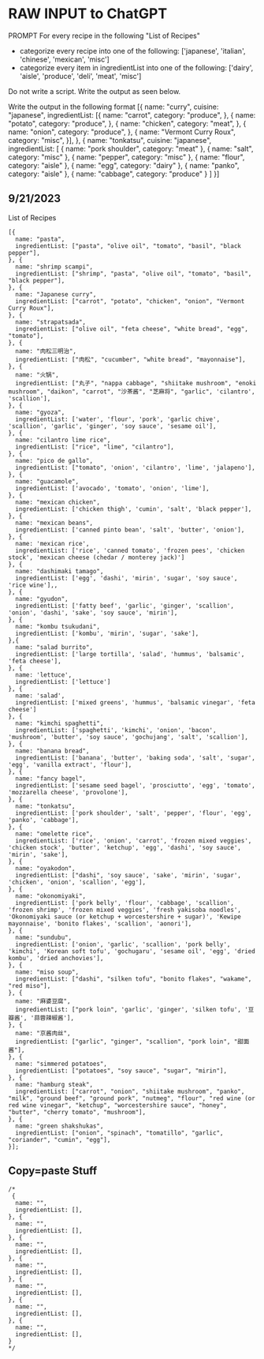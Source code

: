 # RAW INPUT to ChatGPT
PROMPT
For every recipe in the following "List of Recipes"
- categorize every recipe into one of the following: ['japanese', 'italian', 'chinese', 'mexican', 'misc']
- categorize every item in ingredientList into one of the following: ['dairy', 'aisle', 'produce', 'deli', 'meat', 'misc']

Do not write a script. Write the output as seen below.

Write the output in the following format
[{
  name: "curry",
  cuisine: "japanese",
  ingredientList: [{
    name: "carrot",
    category: "produce",
  }, {
    name: "potato",
    category: "produce",
  }, {
    name: "chicken",
    category: "meat",
  }, {
    name: "onion",
    category: "produce",
  }, {
    name: "Vermont Curry Roux",
    category: "misc",
  }],
}, {
  name: "tonkatsu",
  cuisine: "japanese",
  ingredientList: [
    {
      name: "pork shoulder",
      category: "meat"
    },
    {
      name: "salt",
      category: "misc"
    },
    {
      name: "pepper",
      category: "misc"
    },
    {
      name: "flour",
      category: "aisle"
    },
    {
      name: "egg",
      category: "dairy"
    },
    {
      name: "panko",
      category: "aisle"
    },
    {
      name: "cabbage",
      category: "produce"
    }
  ]
}]

## 9/21/2023
List of Recipes
```
[{
  name: "pasta",
  ingredientList: ["pasta", "olive oil", "tomato", "basil", "black pepper"],
}, {
  name: "shrimp scampi",
  ingredientList: ["shrimp", "pasta", "olive oil", "tomato", "basil", "black pepper"],
}, {
  name: "Japanese curry",
  ingredientList: ["carrot", "potato", "chicken", "onion", "Vermont Curry Roux"],
}, {
  name: "strapatsada",
  ingredientList: ["olive oil", "feta cheese", "white bread", "egg", "tomato"],
}, {
  name: "肉松三明治",
  ingredientList: ["肉松", "cucumber", "white bread", "mayonnaise"],
}, {
  name: "火锅",
  ingredientList: ["丸子", "nappa cabbage", "shiitake mushroom", "enoki mushroom", "daikon", "carrot", "沙茶酱", "芝麻将", "garlic", 'cilantro', 'scallion'],
}, {
  name: "gyoza",
  ingredientList: ['water', 'flour', 'pork', 'garlic chive', 'scallion', 'garlic', 'ginger', 'soy sauce', 'sesame oil'],
}, {
  name: "cilantro lime rice",
  ingredientList: ["rice", "lime", "cilantro"],
}, {
  name: "pico de gallo",
  ingredientList: ["tomato", 'onion', 'cilantro', 'lime', 'jalapeno'],
}, {
  name: "guacamole",
  ingredientList: ['avocado', 'tomato', 'onion', 'lime'],
}, {
  name: "mexican chicken",
  ingredientList: ['chicken thigh', 'cumin', 'salt', 'black pepper'],
}, {
  name: "mexican beans",
  ingredientList: ['canned pinto bean', 'salt', 'butter', 'onion'],
}, {
  name: 'mexican rice',
  ingredientList: ['rice', 'canned tomato', 'frozen pees', 'chicken stock', 'mexican cheese (chedar / monterey jack)']
}, {
  name: "dashimaki tamago",
  ingredientList: ['egg', 'dashi', 'mirin', 'sugar', 'soy sauce', 'rice wine'],,
}, {
  name: "gyudon",
  ingredientList: ['fatty beef', 'garlic', 'ginger', 'scallion', 'onion', 'dashi', 'sake', 'soy sauce', 'mirin'],
}, {
  name: "kombu tsukudani",
  ingredientList: ['kombu', 'mirin', 'sugar', 'sake'],
},{
  name: "salad burrito",
  ingredientList: ['large tortilla', 'salad', 'hummus', 'balsamic', 'feta cheese'],
}, {
  name: 'lettuce',
  ingredientList: ['lettuce']
}, {
  name: 'salad',
  ingredientList: ['mixed greens', 'hummus', 'balsamic vinegar', 'feta cheese']
}, {
  name: "kimchi spaghetti",
  ingredientList: ['spaghetti', 'kimchi', 'onion', 'bacon', 'mushroom', 'butter', 'soy sauce', 'gochujang', 'salt', 'scallion'],
}, {
  name: "banana bread",
  ingredientList: ['banana', 'butter', 'baking soda', 'salt', 'sugar', 'egg', 'vanilla extract', 'flour'],
}, {
  name: "fancy bagel",
  ingredientList: ['sesame seed bagel', 'prosciutto', 'egg', 'tomato', 'mozzarella cheese', 'provolone'],
}, {
  name: "tonkatsu",
  ingredientList: ['pork shoulder', 'salt', 'pepper', 'flour', 'egg', 'panko', 'cabbage'],
}, {
  name: "omelette rice",
  ingredientList: ['rice', 'onion', 'carrot', 'frozen mixed veggies', 'chicken stock', 'butter', 'ketchup', 'egg', 'dashi', 'soy sauce', 'mirin', 'sake'],
}, {
  name: "oyakodon",
  ingredientList: ["dashi", 'soy sauce', 'sake', 'mirin', 'sugar', 'chicken', 'onion', 'scallion', 'egg'],
}, {
  name: "okonomiyaki",
  ingredientList: ['pork belly', 'flour', 'cabbage', 'scallion', 'frozen shrimp', 'frozen mixed veggies', 'fresh yakisoba noodles', 'Okonomiyaki sauce (or ketchup + worcestershire + sugar)', 'Kewipe mayonnaise', 'bonito flakes', 'scallion', 'aonori'],
}, {
  name: "sundubu",
  ingredientList: ['onion', 'garlic', 'scallion', 'pork belly', 'kimchi', 'Korean soft tofu', 'gochugaru', 'sesame oil', 'egg', 'dried kombu', 'dried anchovies'],
}, {
  name: "miso soup",
  ingredientList: ["dashi", "silken tofu", "bonito flakes", "wakame", "red miso"],
}, {
  name: "麻婆豆腐",
  ingredientList: ["pork loin", 'garlic', 'ginger', 'silken tofu', '豆瓣酱', '蒜蓉辣椒酱'],
}, {
  name: "京酱肉丝",
  ingredientList: ["garlic", "ginger", "scallion", "pork loin", "甜面酱"],
}, {
  name: "simmered potatoes",
  ingredientList: ["potatoes", "soy sauce", "sugar", "mirin"],
}, {
  name: "hamburg steak",
  ingredientList: ["carrot", "onion", "shiitake mushroom", "panko", "milk", "ground beef", "ground pork", "nutmeg", "flour", "red wine (or red wine vinegar", "ketchup", "worcestershire sauce", "honey", "butter", "cherry tomato", "mushroom"],
}, {
  name: "green shakshukas",
  ingredientList: ["onion", "spinach", "tomatillo", "garlic", "coriander", "cumin", "egg"],
}];
```


## Copy=paste Stuff
```
/*
 {
  name: "",
  ingredientList: [],
}, {
  name: "",
  ingredientList: [],
}, {
  name: "",
  ingredientList: [],
}, {
  name: "",
  ingredientList: [],
}, {
  name: "",
  ingredientList: [],
}, {
  name: "",
  ingredientList: [],
}, {
  name: "",
  ingredientList: [],
}
*/
```